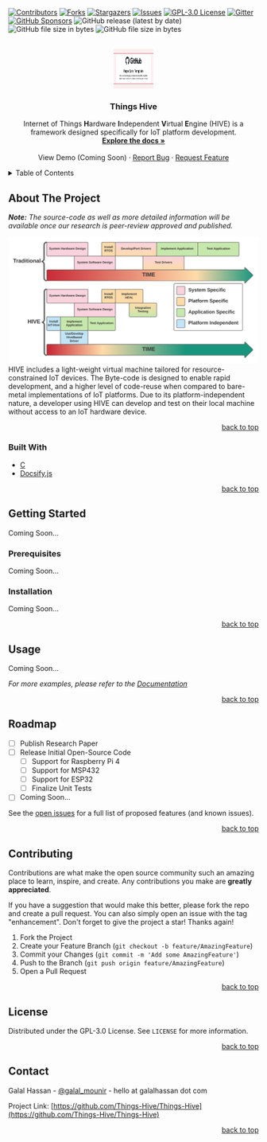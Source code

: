 <div id="top"></div>

<!-- PROJECT SHIELDS -->
<!--
*** I'm using markdown "reference style" links for readability.
*** Reference links are enclosed in brackets [ ] instead of parentheses ( ).
*** See the bottom of this document for the declaration of the reference variables
*** for contributors-url, forks-url, etc. This is an optional, concise syntax you may use.
*** https://www.markdownguide.org/basic-syntax/#reference-style-links
-->
[![Contributors][contributors-shield]][contributors-url]
[![Forks][forks-shield]][forks-url]
[![Stargazers][stars-shield]][stars-url]
[![Issues][issues-shield]][issues-url]
[![GPL-3.0 License][license-shield]][license-url]
[![Gitter][gitter-shield]][gitter-url]
[![GitHub Sponsors][sponsors-shield]][sponsors-url]
![GitHub release (latest by date)][releases-shield]
![GitHub file size in bytes][rpi-shield]
![GitHub file size in bytes][macos-shield]


<!-- PROJECT LOGO -->
<br />
<div align="center">
  <a href="https://github.com/Things-Hive/Things-Hive">
    <img src="docs/_media/logo.png" alt="Logo" width="80" height="80">
  </a>

<h3 align="center">Things Hive</h3>

  <p align="center">
    Internet of Things <b>H</b>ardware <b>I</b>ndependent <b>V</b>irtual <b>E</b>ngine (HIVE) is a framework designed specifically for IoT platform development. 
    <br />
    <a href="https://thingshive.io"><strong>Explore the docs »</strong></a>
    <br />
    <br />
    <a>View Demo (Coming Soon)</a>
    ·
    <a href="https://github.com/Things-Hive/Things-Hive/issues">Report Bug</a>
    ·
    <a href="https://github.com/Things-Hive/Things-Hive/issues">Request Feature</a>
  </p>
</div>



<!-- TABLE OF CONTENTS -->
<details>
  <summary>Table of Contents</summary>
  <ol>
    <li>
      <a href="#about-the-project">About The Project</a>
      <ul>
        <li><a href="#built-with">Built With</a></li>
      </ul>
    </li>
    <li>
      <a href="#getting-started">Getting Started</a>
      <ul>
        <li><a href="#prerequisites">Prerequisites</a></li>
        <li><a href="#installation">Installation</a></li>
      </ul>
    </li>
    <li><a href="#usage">Usage</a></li>
    <li><a href="#roadmap">Roadmap</a></li>
    <li><a href="#contributing">Contributing</a></li>
    <li><a href="#license">License</a></li>
    <li><a href="#contact">Contact</a></li>
  </ol>
</details>



<!-- ABOUT THE PROJECT -->
## About The Project
_<b>Note:</b> The source-code as well as more detailed information will be available once our research is peer-review approved and published._

[![Product Name Screen Shot][product-screenshot]](https://example.com)
HIVE includes a light-weight virtual machine tailored for resource-constrained IoT devices. The Byte-code is designed to enable rapid development, and a higher level of code-reuse when compared to bare-metal implementations of IoT platforms. 
Due to its platform-independent nature, a developer using HIVE can develop and test on their local machine without access to an IoT hardware device. 

<p align="right"><a href="#top">back to top</a></p>



### Built With

- [C]()
- [Docsify.js](https://docsify.js.org/)

<p align="right"><a href="#top">back to top</a></p>



<!-- GETTING STARTED -->
## Getting Started

Coming Soon...

### Prerequisites

Coming Soon...

### Installation

Coming Soon...

<p align="right"><a href="#top">back to top</a></p>



<!-- USAGE EXAMPLES -->
## Usage

Coming Soon...

_For more examples, please refer to the [Documentation](https://thingshive.io)_

<p align="right"><a href="#top">back to top</a></p>



<!-- ROADMAP -->
## Roadmap

- [ ] Publish Research Paper
- [ ] Release Initial Open-Source Code
    - [ ] Support for Raspberry Pi 4   
    - [ ] Support for MSP432
    - [ ] Support for ESP32
    - [ ] Finalize Unit Tests
- [ ] Coming Soon...

See the [open issues](https://github.com/Things-Hive/Things-Hive/issues) for a full list of proposed features (and known issues).

<p align="right"><a href="#top">back to top</a></p>



<!-- CONTRIBUTING -->
## Contributing

Contributions are what make the open source community such an amazing place to learn, inspire, and create. Any contributions you make are **greatly appreciated**.

If you have a suggestion that would make this better, please fork the repo and create a pull request. You can also simply open an issue with the tag "enhancement".
Don't forget to give the project a star! Thanks again!

1. Fork the Project
2. Create your Feature Branch (`git checkout -b feature/AmazingFeature`)
3. Commit your Changes (`git commit -m 'Add some AmazingFeature'`)
4. Push to the Branch (`git push origin feature/AmazingFeature`)
5. Open a Pull Request

<p align="right"><a href="#top">back to top</a></p>



<!-- LICENSE -->
## License

Distributed under the GPL-3.0 License. See `LICENSE` for more information.

<p align="right"><a href="#top">back to top</a></p>



<!-- CONTACT -->
## Contact

Galal Hassan - [@galal_mounir](https://twitter.com/galal_mounir) - hello at galalhassan dot com

Project Link: [https://github.com/Things-Hive/Things-Hive](https://github.com/Things-Hive/Things-Hive)

<p align="right"><a href="#top">back to top</a></p>



<!-- MARKDOWN LINKS & IMAGES -->
<!-- https://www.markdownguide.org/basic-syntax/#reference-style-links -->
[contributors-shield]: https://img.shields.io/github/contributors/Things-Hive/Things-Hive.svg
[contributors-url]: https://github.com/Things-Hive/Things-Hive/graphs/contributors
[forks-shield]: https://img.shields.io/github/forks/Things-Hive/Things-Hive.svg
[forks-url]: https://github.com/Things-Hive/Things-Hive/network/members
[stars-shield]: https://img.shields.io/github/stars/Things-Hive/Things-Hive.svg
[stars-url]: https://github.com/Things-Hive/Things-Hive/stargazers
[issues-shield]: https://img.shields.io/github/issues/Things-Hive/Things-Hive.svg
[issues-url]: https://github.com/Things-Hive/Things-Hive/issues
[license-shield]: https://img.shields.io/github/license/Things-Hive/Things-Hive.svg
[license-url]: https://github.com/Things-Hive/Things-Hive/blob/main/LICENSE
[product-screenshot]: docs/_media/dev-journey.png

[gitter-shield]: https://badges.gitter.im/Things-Hive/community.svg
[gitter-url]: https://gitter.im/Things-Hive/community?utm_source=badge&utm_medium=badge&utm_campaign=pr-badge
[sponsors-shield]: https://img.shields.io/github/sponsors/Things-Hive?label=Sponsors
[sponsors-url]: https://github.com/sponsors/Things-Hive
[releases-shield]: https://img.shields.io/github/v/release/Things-Hive/Things-Hive?label=Latest%20Release
[rpi-shield]: https://img.shields.io/github/size/Things-Hive/Things-Hive/build/hive-rpi?label=RPi-Size
[macos-shield]: https://img.shields.io/github/size/Things-Hive/Things-Hive/build/hive-mac?label=MacOS-Size
